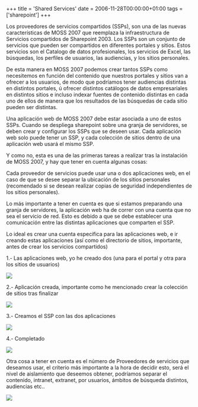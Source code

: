 +++
title = 'Shared Services'
date = 2006-11-28T00:00:00+01:00
tags = ['sharepoint']
+++

Los proveedores de servicios compartidos (SSPs), son una de las nuevas características de MOSS 2007 que reemplaza la infraestructura de Servicios compartidos de Sharepoint 2003. Los SSPs son un conjunto de servicios que pueden ser compartidos en diferentes portales y sitios. Estos servicios son el Catalogo de datos profesionales, los servicios de Excel, las búsquedas, los perfiles de usuarios, las audiencias, y los sitios personales.

De esta manera en MOSS 2007 podemos crear tantos SSPs como necesitemos en función del contenido que nuestros portales y sitios van a ofrecer a los usuarios, de modo que podríamos tener audiencias distintas en distintos portales, ú ofrecer distintos catálogos de datos empresariales en distintos sitios e incluso indexar fuentes de contenido distintas en cada uno de ellos de manera que los resultados de las búsquedas de cada sitio pueden ser distintas.

Una aplicación web de MOSS 2007 debe estar asociada a uno de estos SSPs. Cuando se despliega sharepoint sobre una granja de servidores, se deben crear y configurar los SSPs que se deseen usar. Cada aplicación web solo puede tener un SSP, y cada colección de sitios dentro de una aplicación web usará el mismo SSP.

Y como no, esta es una de las primeras tareas a realizar tras la instalación de MOSS 2007, y hay que tener en cuenta algunas cosas:

Cada proveedor de servicios puede usar una o dos aplicaciones web, en el caso de que se desee separar la ubicación de los sitios personales (recomendado si se desean realizar copias de seguridad independientes de los sitios personales).

Lo más importante a tener en cuenta es que si estamos preparando una granja de servidores, la aplicación web ha de correr con una cuenta que no sea el servicio de red. Esto es debido a que se debe establecer una comunicación entre las distintas aplicaciones que comparten el SSP.

Lo ideal es crear una cuenta especifica para las aplicaciones web, e ir creando estas aplicaciones (así como el directorio de sitios, importante, antes de crear los servicios compartidos)


1.- Las aplicaciones web, yo he creado dos (una para el portal y otra para los sitios de usuarios)

![](/images/Sharepoint/SSP_[1].gif)


2.- Aplicación creada, importante como he mencionado crear la colección de sitios tras finalizar

![](/images/Sharepoint/SSP_[2].gif)


3.- Creamos el SSP con las dos aplicaciones

![](/images/Sharepoint/SSP_[6].gif)


4.- Completado

![](/images/Sharepoint/SSP_[8].gif)


Otra cosa a tener en cuenta es el número de Proveedores de servicios que deseamos usar, el criterio más importante a la hora de decidir esto, será el nivel de aislamiento que deseemos obtener, podríamos separar el contenido, intranet, extranet, por usuarios, ámbitos de búsqueda distintos, audiencias etc..


![](/images/Sharepoint/SSP_[11].gif)
